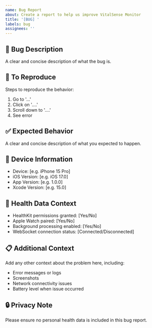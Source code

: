```yaml
---
name: Bug Report
about: Create a report to help us improve VitalSense Monitor
title: '[BUG] '
labels: bug
assignees: ''
---
```


## 🐛 **Bug Description**

A clear and concise description of what the bug is.

## 🔄 **To Reproduce**

Steps to reproduce the behavior:

1. Go to '...'
2. Click on '....'
3. Scroll down to '....'
4. See error

## ✅ **Expected Behavior**

A clear and concise description of what you expected to happen.

## 📱 **Device Information**

- Device: [e.g. iPhone 15 Pro]
- iOS Version: [e.g. iOS 17.0]
- App Version: [e.g. 1.0.0]
- Xcode Version: [e.g. 15.0]

## 🏥 **Health Data Context**

- HealthKit permissions granted: [Yes/No]
- Apple Watch paired: [Yes/No]
- Background processing enabled: [Yes/No]
- WebSocket connection status: [Connected/Disconnected]

## 📋 **Additional Context**

Add any other context about the problem here, including:

- Error messages or logs
- Screenshots
- Network connectivity issues
- Battery level when issue occurred

## 🔒 **Privacy Note**

Please ensure no personal health data is included in this bug report.
